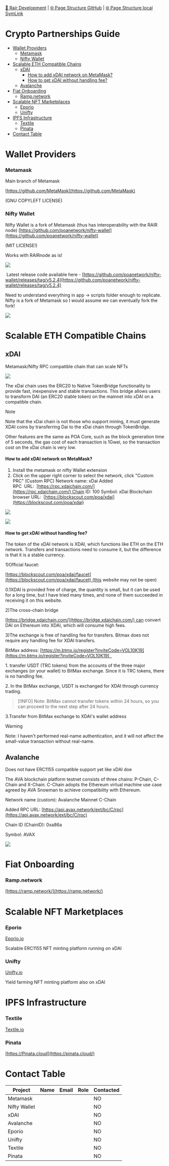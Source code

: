 [📁 Rair Development](../rair-development.md) | [🌐 Page Structure GitHub](/2cu.atlassian.net/wiki/spaces/CCU/pages/400000024/crypto-partnerships-guide.md) | [🌐 Page Structure local SymLink](./crypto-partnerships-guide.page.md)

# Crypto Partnerships Guide

- [Wallet Providers](#wallet-providers)
  - [Metamask](#metamask)
  - [Nifty Wallet](#nifty-wallet)
- [Scalable ETH Compatible Chains](#scalable-eth-compatible-chains)
  - [xDAI](#xdai)
    - [How to add xDAI network on MetaMask?](#how-to-add-xdai-network-on-metamask)
    - [How to get xDAI without handling fee?](#how-to-get-xdai-without-handling-fee)
  - [Avalanche](#avalanche)
- [Fiat Onboarding](#fiat-onboarding)
  - [Ramp.network](#rampnetwork)
- [Scalable NFT Marketplaces](#scalable-nft-marketplaces)
  - [Eporio](#eporio)
  - [Unifty](#unifty)
- [IPFS Infrastructure](#ipfs-infrastructure)
  - [Textile](#textile)
  - [Pinata](#pinata)
- [Contact Table](#contact-table)

# Wallet Providers

### Metamask

Main branch of Metamask

[https://github.com/MetaMask](https://github.com/MetaMask)

(GNU COPYLEFT LICENSE)

### Nifty Wallet

Nifty Wallet is a fork of Metamask (thus has interoperability with the RAIR node) [https://github.com/poanetwork/nifty-wallet](https://github.com/poanetwork/nifty-wallet)

(MIT LICENSE!)

Works with RAIRnode as is!

![](./attachments/image-20210323-160521.png)

 Latest release code available here - [https://github.com/poanetwork/nifty-wallet/releases/tag/v5.2.4](https://github.com/poanetwork/nifty-wallet/releases/tag/v5.2.4)

Need to understand everything in app → scripts folder enough to replicate. Nifty is a fork of Metamask so I would assume we can eventually fork the fork!

![](./attachments/image-20210324-164820.png)

# Scalable ETH Compatible Chains

## xDAI

Metamask/Nifty RPC compatible chain that can scale NFTs

![](./attachments/2.svg)

The xDai chain uses the ERC20 to Native TokenBridge functionality to provide fast, inexpensive and stable transactions. This bridge allows users to transform DAI (an ERC20 stable token) on the mainnet into xDAI on a compatible chain. 

> [!NOTE]
> Note that the xDai chain is not those who support mining, it must generate XDAI coins by transferring Dai to the xDai chain through TokenBridge.

Other features are the same as POA Core, such as the block generation time of 5 seconds, the gas cost of each transaction is 1Gwei, so the transaction cost on the xDai chain is very low.

#### How to add xDAI network on MetaMask?

1. Install the metamask or nifty Wallet extension
2. Click on the upper right corner to select the network, click "Custom PRC" (Custom RPC) Network name: xDai Added RPC  URL:  [https://rpc.xdaichain.com/](https://rpc.xdaichain.com/) Chain ID: 100 Symbol: xDai Blockchain browser URL:  [https://blockscout.com/poa/xdai](https://blockscout.com/poa/xdai)

![](./attachments/4.png)

![](./attachments/5.png)

#### How to get xDAI without handling fee?

The token of the xDAI network is XDAI, which functions like ETH on the ETH network. Transfers and transactions need to consume it, but the difference is that it is a stable currency.

1)Official faucet: 

[https://blockscout.com/poa/xdai/faucet](https://blockscout.com/poa/xdai/faucet) (this website may not be open)

0.1XDAI is provided free of charge, the quantity is small, but it can be used for a long time, but I have tried many times, and none of them succeeded in receiving it on this website.

2)The cross-chain bridge 

[https://bridge.xdaichain.com/](https://bridge.xdaichain.com/) can convert DAI on Ethereum into XDAI, which will consume high fees.

3)The exchange is free of handling fee for transfers. Bitmax does not require any handling fee for XDAI transfers.

BitMax address: [https://m.btmx.io/register?inviteCode=VOL10K19](https://m.btmx.io/register?inviteCode=VOL10K19)  

1\. transfer USDT (TRC tokens) from the accounts of the three major exchanges (or your wallet) to BitMax exchange. Since it is TRC tokens, there is no handling fee.

2\. In the BitMax exchange, USDT is exchanged for XDAI through currency trading. 

> [!INFO]
> Note: BitMax cannot transfer tokens within 24 hours, so you can proceed to the next step after 24 hours.

3.Transfer from BitMax exchange to XDAI's wallet address

> [!WARNING]
> Note: I haven't performed real-name authentication, and it will not affect the small-value transaction without real-name.

## Avalanche

Does not have ERC1155 compatible support yet like xDAI doe

The AVA blockchain platform testnet consists of three chains: P-Chain, C-Chain and X-Chain. C-Chain adopts the Ethereum virtual machine use case agreed by AVA Snowman to achieve compatibility with Ethereum.

Network name (custom): Avalanche Mainnet C-Chain

Added RPC URL: [https://api.avax.network/ext/bc/C/rpc](https://api.avax.network/ext/bc/C/rpc)

Chain ID (ChainID): 0xa86a

Symbol: AVAX

![](./attachments/3.png)

# Fiat Onboarding

### Ramp.network

[https://ramp.network/](https://ramp.network/)

# Scalable NFT Marketplaces

### Eporio

[Eporio.io](http://eporio.io/)

Scalable ERC1155 NFT minting platform running on xDAI

### Unifty

[Unifty.io](http://unifty.io/)

Yield farming NFT minting platform also on xDAI

# IPFS Infrastructure

### Textile

[Textile.io](http://textile.io/)

### Pinata

[https://Pinata.cloud](https://pinata.cloud/)

# Contact Table

| **Project** | **Name** | **Email** | **Role** | **Contacted** |
| --- | --- | --- | --- | --- |
| Metamask |     |     |     | NO  |
| Nifty Wallet |     |     |     | NO  |
| xDAI |     |     |     | NO  |
| Avalanche |     |     |     | NO  |
| Eporio |     |     |     | NO  |
| Unifty |     |     |     | NO  |
| Textile |     |     |     | NO  |
| Pinata |     |     |     | NO  |
